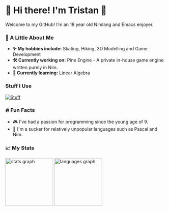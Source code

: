 # 👋 Hi there! I'm Tristan 🌲

Welcome to my GitHub! I’m an 18 year old Nimlang and Emacs enjoyer.

### 🌲 A Little About Me
- **✨ My hobbies include:** Skating, Hiking, 3D Modelling and Game Development
- **🛠️ Currently working on:** Pine Engine - A private in-house game engine written purely in Nim.
- **🌱 Currently learning:** Linear Algebra

### Stuff I Use
[![Stuff](https://skillicons.dev/icons?i=emacs,nim,powershell,windows,blender)](https://skillicons.dev)

### 🔥 Fun Facts
- 🎮 I've had a passion for programming since the young age of 9.
- 📎 I'm a sucker for relatively unpopular languages such as Pascal and Nim.

### 📈 My Stats
<div align="left">
  <img src="https://github-readme-stats.vercel.app/api?username=PineDevelopment&hide_title=true&hide_rank=true&show_icons=true&include_all_commits=true&count_private=true&disable_animations=true&theme=rose_pine&locale=en&hide_border=true&order=1" height="150" alt="stats graph"  />
  <img src="https://github-readme-stats.vercel.app/api/top-langs?username=PineDevelopment&locale=en&hide_title=false&layout=compact&card_width=320&langs_count=3&theme=rose_pine&hide_border=true&order=2" height="150" alt="languages graph"  />
</div>
